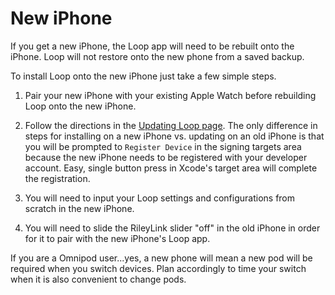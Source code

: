 # New iPhone

If you get a new iPhone, the Loop app will need to be rebuilt onto the iPhone. Loop will not restore onto the new phone from a saved backup.

To install Loop onto the new iPhone just take a few simple steps.

1. Pair your new iPhone with your existing Apple Watch before rebuilding Loop onto the new iPhone.</br>

2. Follow the directions in the [Updating Loop page](https://loopkit.github.io/loopdocs/build/update/updating/). The only difference in steps for installing on a new iPhone vs. updating on an old iPhone is that you will be prompted to `Register Device` in the signing targets area because the new iPhone needs to be registered with your developer account. Easy, single button press in Xcode's target area will complete the registration.</br>

3. You will need to input your Loop settings and configurations from scratch in the new iPhone.</br>

4. You will need to slide the RileyLink slider "off" in the old iPhone in order for it to pair with the new iPhone's Loop app.

If you are a Omnipod user...yes, a new phone will mean a new pod will be required when you switch devices. Plan accordingly to time your switch when it is also convenient to change pods.

